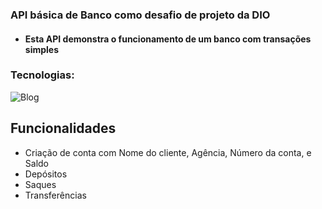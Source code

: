 ### API básica de Banco como desafio de projeto da DIO

- #### Esta API demonstra o funcionamento de um banco com transações simples

### Tecnologias:

![Blog](https://img.shields.io/badge/Java-ED8B00?style=for-the-badge&logo=openjdk&logoColor=white)


## Funcionalidades

- Criação de conta com Nome do cliente, Agência, Número da conta, e Saldo
- Depósitos
- Saques
- Transferências
